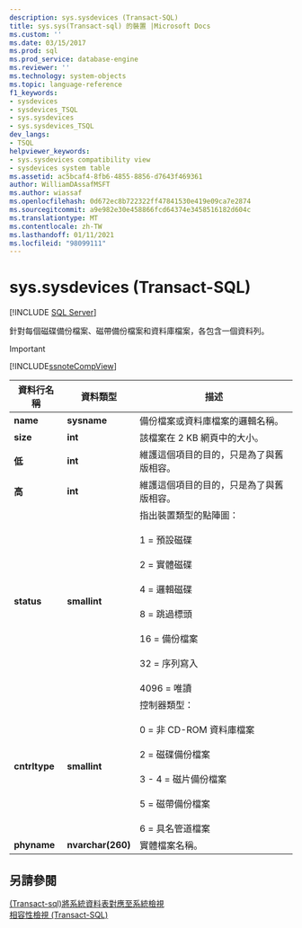 ```yaml
---
description: sys.sysdevices (Transact-SQL)
title: sys.sys(Transact-sql) 的裝置 |Microsoft Docs
ms.custom: ''
ms.date: 03/15/2017
ms.prod: sql
ms.prod_service: database-engine
ms.reviewer: ''
ms.technology: system-objects
ms.topic: language-reference
f1_keywords:
- sysdevices
- sysdevices_TSQL
- sys.sysdevices
- sys.sysdevices_TSQL
dev_langs:
- TSQL
helpviewer_keywords:
- sys.sysdevices compatibility view
- sysdevices system table
ms.assetid: ac5bcaf4-8fb6-4855-8856-d7643f469361
author: WilliamDAssafMSFT
ms.author: wiassaf
ms.openlocfilehash: 0d672ec8b722322ff47841530e419e09ca7e2874
ms.sourcegitcommit: a9e982e30e458866fcd64374e3458516182d604c
ms.translationtype: MT
ms.contentlocale: zh-TW
ms.lasthandoff: 01/11/2021
ms.locfileid: "98099111"
---
```

# <a name="syssysdevices-transact-sql"></a>sys.sysdevices (Transact-SQL)
[!INCLUDE [SQL Server](../../includes/applies-to-version/sqlserver.md)]

  針對每個磁碟備份檔案、磁帶備份檔案和資料庫檔案，各包含一個資料列。  
  
> [!IMPORTANT]  
>  [!INCLUDE[ssnoteCompView](../../includes/ssnotecompview-md.md)]  
  
|資料行名稱|資料類型|描述|  
|-----------------|---------------|-----------------|  
|**name**|**sysname**|備份檔案或資料庫檔案的邏輯名稱。|  
|**size**|**int**|該檔案在 2 KB 網頁中的大小。|  
|**低**|**int**|維護這個項目的目的，只是為了與舊版相容。|  
|**高**|**int**|維護這個項目的目的，只是為了與舊版相容。|  
|**status**|**smallint**|指出裝置類型的點陣圖：<br /><br /> 1 = 預設磁碟<br /><br /> 2 = 實體磁碟<br /><br /> 4 = 邏輯磁碟<br /><br /> 8 = 跳過標頭<br /><br /> 16 = 備份檔案<br /><br /> 32 = 序列寫入<br /><br /> 4096 = 唯讀|  
|**cntrltype**|**smallint**|控制器類型：<br /><br /> 0 = 非 CD-ROM 資料庫檔案<br /><br /> 2 = 磁碟備份檔案<br /><br /> 3 - 4 = 磁片備份檔案<br /><br /> 5 = 磁帶備份檔案<br /><br /> 6 = 具名管道檔案|  
|**phyname**|**nvarchar(260)**|實體檔案名稱。|  
  
## <a name="see-also"></a>另請參閱  
 [&#40;Transact-sql&#41;將系統資料表對應至系統檢視 ](../../relational-databases/system-tables/mapping-system-tables-to-system-views-transact-sql.md)   
 [相容性檢視 &#40;Transact-SQL&#41;](~/relational-databases/system-compatibility-views/system-compatibility-views-transact-sql.md)  
  
  
